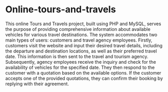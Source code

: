 
# Online-tours-and-travels
This online Tours and Travels project, built using PHP and MySQL, serves the purpose of providing comprehensive information about available vehicles for various travel destinations. The system accommodates two main types of users: customers and travel agency employees. Firstly, customers visit the website and input their desired travel details, including the departure and destination locations, as well as their preferred travel date. This information is then sent to the travel and tourism agency. Subsequently, agency employees receive the inquiry and check for the availability of vehicles for the specified date. They then respond to the customer with a quotation based on the available options. If the customer accepts one of the provided quotations, they can confirm their booking by replying with their agreement.




